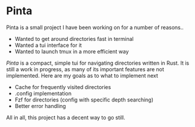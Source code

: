 # Pinta

Pinta is a small project I have been working on for a number of reasons..

- Wanted to get around directories fast in terminal
- Wanted a tui interface for it
- Wanted to launch tmux in a more efficient way

*Pinta* is a compact, simple tui for navigating directories written in Rust. It is still a work in progress, as many of its important features are not implemented. Here are my goals as to what to implement next

- Cache for frequently visited directories
- .config implementation
- Fzf for directories (config with specific depth searching)
- Better error handling

All in all, this project has a decent way to go still.
